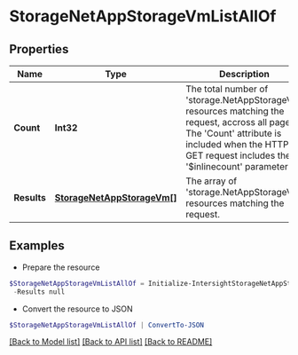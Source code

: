 # StorageNetAppStorageVmListAllOf
## Properties

Name | Type | Description | Notes
------------ | ------------- | ------------- | -------------
**Count** | **Int32** | The total number of &#39;storage.NetAppStorageVm&#39; resources matching the request, accross all pages. The &#39;Count&#39; attribute is included when the HTTP GET request includes the &#39;$inlinecount&#39; parameter. | [optional] 
**Results** | [**StorageNetAppStorageVm[]**](StorageNetAppStorageVm.md) | The array of &#39;storage.NetAppStorageVm&#39; resources matching the request. | [optional] 

## Examples

- Prepare the resource
```powershell
$StorageNetAppStorageVmListAllOf = Initialize-IntersightStorageNetAppStorageVmListAllOf  -Count null `
 -Results null
```

- Convert the resource to JSON
```powershell
$StorageNetAppStorageVmListAllOf | ConvertTo-JSON
```

[[Back to Model list]](../README.md#documentation-for-models) [[Back to API list]](../README.md#documentation-for-api-endpoints) [[Back to README]](../README.md)

